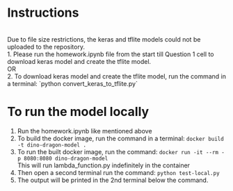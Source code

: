 # Instructions
<br>
Due to file size restrictions, the keras and tflite models could not be uploaded to the repository. <br>
1. Please run the homework.ipynb file from the start till Question 1 cell to download keras model and create the tflite model. <br>
  OR <br>
2. To download keras model and create the tflite model, run the command in a terminal:  `python convert_keras_to_tflite.py`

# To run the model locally
1. Run the homework.ipynb like mentioned above
2. To build the docker image, run the command in a terminal: `docker build -t dino-dragon-model .`
3. To run the built docker image, run the command: `docker run -it --rm -p 8080:8080 dino-dragon-model` <br>
   This will run lambda_function.py indefinitely in the container 
5. Then open a second terminal run the command: `python test-local.py` 
6. The output will be printed in the 2nd terminal below the command.
